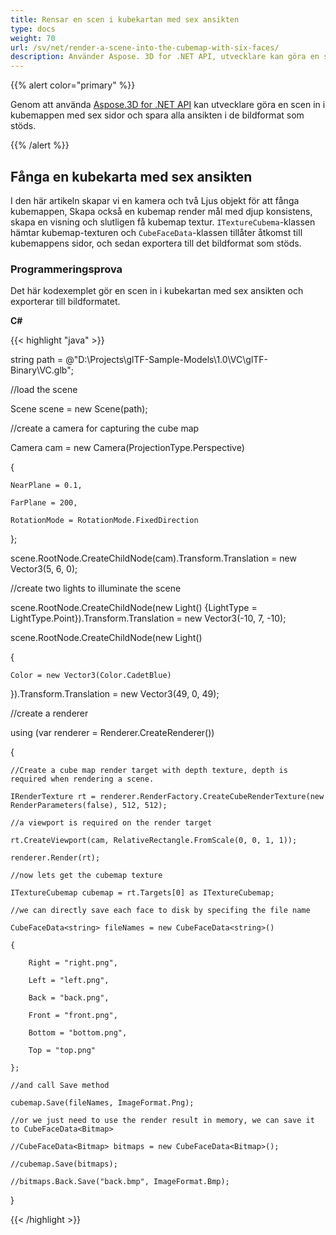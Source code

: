 ```yaml
---
title: Rensar en scen i kubekartan med sex ansikten
type: docs
weight: 70
url: /sv/net/render-a-scene-into-the-cubemap-with-six-faces/
description: Använder Aspose. 3D for .NET API, utvecklare kan göra en scen in i kubemappen med sex ansikten och spara alla ansikten i de bildformat som stöds.
---
```

{{% alert color="primary" %}}

Genom att använda [Aspose.3D for .NET API](https://products.aspose.com/3d/net/) kan utvecklare göra en scen in i kubemappen med sex sidor och spara alla ansikten i de bildformat som stöds.

{{% /alert %}}
##  **Fånga en kubekarta med sex ansikten**
I den här artikeln skapar vi en kamera och två Ljus objekt för att fånga kubemappen, Skapa också en kubemap render mål med djup konsistens, skapa en visning och slutligen få kubemap textur. `ITextureCubema`-klassen hämtar kubemap-texturen och `CubeFaceData`-klassen tillåter åtkomst till kubemappens sidor, och sedan exportera till det bildformat som stöds.
###  **Programmeringsprova**
Det här kodexemplet gör en scen in i kubekartan med sex ansikten och exporterar till bildformatet.

**C#**

{{< highlight "java" >}}

 string path = @"D:\Projects\glTF-Sample-Models\1.0\VC\glTF-Binary\VC.glb";

//load the scene

Scene scene = new Scene(path);

//create a camera for capturing the cube map

Camera cam = new Camera(ProjectionType.Perspective)

{

    NearPlane = 0.1,

    FarPlane = 200,

    RotationMode = RotationMode.FixedDirection

};

scene.RootNode.CreateChildNode(cam).Transform.Translation = new Vector3(5, 6, 0);

//create two lights to illuminate the scene

scene.RootNode.CreateChildNode(new Light() {LightType = LightType.Point}).Transform.Translation = new Vector3(-10, 7, -10);

scene.RootNode.CreateChildNode(new Light()

{

    Color = new Vector3(Color.CadetBlue)

}).Transform.Translation = new Vector3(49, 0, 49);



//create a renderer

using (var renderer = Renderer.CreateRenderer())

{

    //Create a cube map render target with depth texture, depth is required when rendering a scene.

    IRenderTexture rt = renderer.RenderFactory.CreateCubeRenderTexture(new RenderParameters(false), 512, 512);

    //a viewport is required on the render target

    rt.CreateViewport(cam, RelativeRectangle.FromScale(0, 0, 1, 1));

    renderer.Render(rt);

    //now lets get the cubemap texture

    ITextureCubemap cubemap = rt.Targets[0] as ITextureCubemap;

    //we can directly save each face to disk by specifing the file name

    CubeFaceData<string> fileNames = new CubeFaceData<string>()

    {

        Right = "right.png",

        Left = "left.png",

        Back = "back.png",

        Front = "front.png",

        Bottom = "bottom.png",

        Top = "top.png"

    };

    //and call Save method

    cubemap.Save(fileNames, ImageFormat.Png);

    //or we just need to use the render result in memory, we can save it to CubeFaceData<Bitmap>

    //CubeFaceData<Bitmap> bitmaps = new CubeFaceData<Bitmap>();

    //cubemap.Save(bitmaps);

    //bitmaps.Back.Save("back.bmp", ImageFormat.Bmp);

}

{{< /highlight >}}
